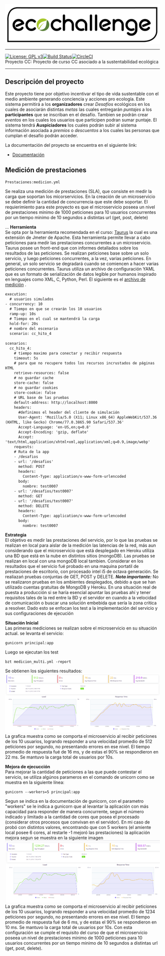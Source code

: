 ![Eco Challenge](docs/images/eco.jpeg "Eco Challenge")
***
[![License: GPL v3](https://img.shields.io/badge/License-GPLv3-blue.svg)](https://www.gnu.org/licenses/gpl-3.0)[![Build Status](https://travis-ci.org/rodrigo-orellana/eco-challenge.svg?branch=master)](https://travis-ci.org/rodrigo-orellana/eco-challenge)[![CircleCI](https://circleci.com/gh/rodrigo-orellana/eco-challenge.svg?style=svg)](https://circleci.com/gh/rodrigo-orellana/eco-challenge)  
Proyecto CC: Proyecto de curso CC asociado a la sustentabilidad ecológica
***
## Descripción del proyecto 
Este proyecto tiene por objetivo incentivar el tipo de vida sustentable con el medio ambiente generando conciencia y acciones pro ecología. Este sistema permitirá a los **organizadores** crear *Desafíos* ecológicos en los cuales de asociarán distintas *metas* las cuales entregarán *puntajes* a los **participantes** que se inscriban en el desafío. Tambien se podrán crear *eventos* en los cuales los usuarios que participen podran sumar puntaje. El sistema tendrá **Auspiciadores** los cuales podrán subir al sistema información asociada a *premios* o *descuentos* a los cuales las personas que cumplan el desafío podrán acceder.  

La documentación del proyecto se encuentra en el siguiente link:
* [Documentación](https://github.com/rodrigo-orellana/eco-challenge/blob/master/docs/indice.md)  

## Medición de prestaciones 
~~~
Prestaciones:medicion.yml
~~~  
Se realiza una medición de prestaciones (SLA), que consiste en medir la carga que soportan los micorservicios. En la creación de un microservicio se debe definir la cantidad de concurrencia que este debe soportar. El requierimiento para este proyecto es que el microservicio poseea un nivel de prestaciones minimo de 1000 peticiones para 10 usuarios concurrentes por un tiempo minimo de 10 segundos a distintas url (get, post, delete)

...
**Herramienta**  
Se opta por la herramienta recomendada en el curso: [Taurus](http://gettaurus.org/) la cual es una extensión de Jmeter de Apache. Esta herramienta permite llevar a cabo peticiones para medir las prestaciones concurrentes a un microservicio. Taurus posee un front-end que con informes detallados sobre los resultados de las peticiones. Se realizan peticiones base sobre un solo servicio, y luego peticiones concurrentes, a la vez, varias peticiones. En general, un solo servicio se degradará cuando se comiencen a hacer varias peticiones concurrentes. Taurus utiliza un archivo de configuración YAML que  es un formato de serialización de datos legible por humanos inspirado en lenguajes como XML, C, Python, Perl. El siguiente es el [archivo de medición](https://github.com/rodrigo-orellana/eco-challenge/blob/master/medicion_multi.yml) . 

~~~  
execution:
  # usuarios simulados  
- concurrency: 10
  # Tiempo en que se crearán los 10 usuarios
  ramp-up: 10s
  # Tiempo en el cual se mantendrá la carga
  hold-for: 20s
  # nombre del escenario
  scenario: cc_hito_4

scenarios:
  cc_hito_4:
    # tiempo maximo para conectar y recibir respuesta
    timeout: 5s 
    # para que no recupere todos los recursos incrustados de páginas HTML
    retrieve-resources: false
    # no guardar cache
    store-cache: false
    # no guardar cookies
    store-cookie: false
    # URL base de las pruebas
    default-address: http://localhost:8000
    headers:
      #definimos el header del cliente de simulación
      User-Agent: 'Mozilla/5.0 (X11; Linux x86_64) AppleWebKit/537.36 (KHTML, like Gecko) Chrome/77.0.3865.90 Safari/537.36'
      Accept-Language: 'en-US,en;q=0.8'
      Accept-Encoding: 'gzip, deflate'
      Accept: 'text/html,application/xhtml+xml,application/xml;q=0.9,image/webp'
    requests:
    # Ruta de la app
    - /desafios
    - url: '/desafios'
      method: POST
      headers:
        Content-Type: application/x-www-form-urlencoded
      body:
        nombre: test0007
    - url: '/desafios/test0007'
      method: GET
    - url: '/desafios/test0007'
      method: DELETE
      headers:
        Content-Type: application/x-www-form-urlencoded
      body:
        nombre: test0007
~~~  

**Estrategia**  
El objetivo es medir las prestaciones del servicio, por lo que las pruebas se realizan en local para aislar de la medición las latencias de la red, más aun considerando que el microservicio que está desplegado en Heroku utiliza una BD que está en la nube en distintos sitios (mongoDB). Las pruebas se realizan en local con una mongoDB local tambien.  Considerar en los resultados que el servicio fué probado en una maquina portatil de prestaciones de escritorio, con procesado intel i5 de octava generación. Se realiazań pruebas conjuntas de GET, POST y DELETE.
***Nota importante:*** No se realizaron pruebas en los ambientes desplegados, debido a que se han utilizado cuentas gratuitas de MongoDB y Heroku. En una situación real de puesta a producción si se haría esencial apuntar las pruebas ahí y tener requisitos tales de la red entre la BD y el servidor en cuando a la velocidad de comunicación o buscar una solución embebida que sería la zona critica a resolver. Dado esto se enfocan los test a la implementación del servicio y sus configuraciones de ejecución  
  
**Situación Inicial**  
Las primeras mediciones se realizan sobre el microservicio en su situación actual. se levanta el servicio:  
~~~  
gunicorn principal:app
~~~  
Luego se ejecutan los test
~~~  
bzt medicion_multi.yml -report
~~~  
Se obtienen los siguientes resultados:  
![test1](docs/images/hito_4.1.png "test 1")  
La grafica muestra como se comporta el microservicio al recibir peticiones de los 10 usuarios, logrando responder a una velocidad promedio de 512 peticiones por segundo, no presentando errores en ese nivel. El tiempo promedio de respuesta fué de 16 ms, y de estas el 90% se respondieron en 22 ms. Se mantuvo la carga total de usuarios por 10s.  

**Mejora de ejecucción**  
Para mejorar la cantidad de peticiones a las que puede contestar el servicio, se utiliza algúnos parameros en el comando de unicorn como se muestra en la siguiente línea:  
~~~  
gunicorn --workers=5 principal:app
~~~  
Segun se indica en la documentación de gunicorn, con el parametro "workers" se le indica a gunicorn que al levantar la aplicación con más capacidad para responder de manera concurrente, segun el número indicado y limitado a la cantidad de cores que posea el procesado (considerar otros procesos que convivan en el servidor). En mi caso de probó con distintos valores, encontrando que con 5 workers (el amiente local posee 6 cores, al restarle -1 mejoró las prestaciones) la aplicación mejora segun se muestra en la siguiente imagen  
![test2](docs/images/hito_4.2.png "test 2")  
La grafica muestra como se comporta el microservicio al recibir peticiones de los 10 usuarios, logrando responder a una velocidad promedio de 1234 peticiones por segundo, no presentando errores en ese nivel. El tiempo promedio de respuesta fué de 6 ms, y de estas el 90% se respondieron en 10 ms. Se mantuvo la carga total de usuarios por 10s.  Con esta configuración se cumple el requisito del curso de que el microservicio poseea un nivel de prestaciones minimo de 1000 peticiones para 10 usuarios concurrentes por un tiempo minimo de 10 segundos a distintas url (get, post, delete).  